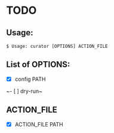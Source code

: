 # TODO

## Usage: 

    $ Usage: curator [OPTIONS] ACTION_FILE

## List of OPTIONS:

- [x] config PATH

~- [ ] dry-run~

## ACTION_FILE
- [x] ACTION_FILE PATH

